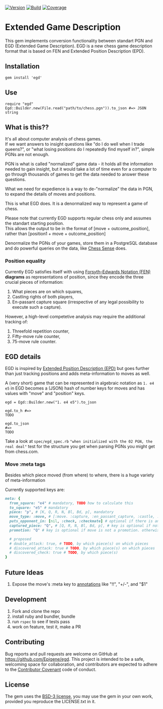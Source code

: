 [![Version](https://badge.fury.io/rb/egd.svg)](https://badge.fury.io/rb/egd)
[![Build](https://circleci.com/gh/Epigene/egd/tree/master.svg?style=shield)](https://circleci.com/gh/Epigene/egd/tree/master)
[![Coverage](https://coveralls.io/repos/github/Epigene/egd/badge.svg?branch=master)](https://coveralls.io/github/Epigene/egd?branch=master)

# Extended Game Description
This gem implements conversion functionality between standart PGN and EGD (Extended Game Description).
EGD is a new chess game description format that is based on FEN and Extended Position Description (EPD).  

## Installation

```
gem install 'egd'
```

## Use

```
require "egd"
Egd::Builder.new(File.read("path/to/chess.pgn")).to_json #=> JSON string
```

## What is this??

It's all about computer analysis of chess games.  
If we want answers to insight questions like "do I do well when I trade queens?",
or "what losing positions do I repeatedly find myself in?", simple PGNs are not enough.  

PGN is what is called "normalized" game data - it holds all the information needed to
gain insight, but it would take a lot of time even for a computer to go through thousands of games
to get the data needed to answer these questions.

What we need for expedience is a way to de-"normalize" the data in PGN, to expand the details of moves and positions.  

This is what EGD does. It is a denormalized way to represent a game of chess.

Please note that currently EGD supports regular chess only and assumes the standart starting position.  
This allows the output to be in the format of [move + outcome_position],
rather than [position1 + move + outcome_position]

Denormalize the PGNs of your games, store them in a PostgreSQL database and do powerful queries on the data,
like [Chess Sense](https://github.com/Epigene/chess_sense) does.

### Position equality
Currently EGD satisfies itself with using [Forsyth–Edwards Notation (FEN)](https://en.wikipedia.org/wiki/Forsyth%E2%80%93Edwards_Notation) __diagrams__ as representations of position, since they encode the three crucial pieces of information:

1. What pieces are on which squares,
2. Castling rights of both players,
2. En-passant capture square (irrespective of any legal possibility to execute such a capture).

However, a high-level competetive analysis may require the additional tracking of:
1. Threefold repetition counter,
3. Fifty-move rule counter,
4. 75-move rule counter.

## EGD details

EGD is inspired by [Extended Position Description (EPD)](https://chessprogramming.wikispaces.com/Extended+Position+Description)
but goes further than just tracking positions and adds meta-information to moves as well.  

A (very short) game that can be represented in algebraic notation as `1. e4 e5`
in EGD becomes a (JSON) hash of number keys for moves and has values with "move" and "position" keys.

```
egd = Egd::Builder.new("1. e4 e5").to_json

egd.to_h #=>
TODO

egd.to_json
#=>
TODO
```

Take a look at `spec/egd_spec.rb` `"when initialized with the 02 PGN, the real deal"`
test for the structure you get when parsing PGNs you might get from chess.com.  

### Move :meta tags
Besides which piece moved (from where) to where, there is a huge variety of meta-information

Currently supported keys are:
```rb
meta: {
  from_square: "e4" # mandatory, TODO how to calculate this
  to_square: "e5" # mandatory
  piece: "p", # [K, Q, R, N, Bl, Bd, p], mandatory
  move_type: :move, # [:move. :capture, :en_passant_capture, :castle, :promotion], mandatory
  puts_opponent_in: [nil, :check, :checkmate] # optional if there is anything to display
  captured_piece: "Q", # [Q, R, N, Bl, Bd, p], # key is optional if not a capture, otherwise mandatory
  promotion: "Q" # key is optional if move is not a promotion. otherwise mandatory

  # proposed
  # double_attack: true, # TODO, by which piece(s) on which pieces
  # discovered_attack: true # TODO, by which piece(s) on which pieces
  # discovered_check: true # TODO, by which piece(s)
}
```

## Future Ideas
1. Expose the move's :meta key to [annotations](https://en.wikipedia.org/wiki/Chess_annotation_symbols) like "!!", "+/-", and "$1"

## Development

1. Fork and clone the repo
2. install ruby and bundler, bundle
3. run `rspec` to see if tests pass
4. work on feature, test it, make a PR

## Contributing

Bug reports and pull requests are welcome on GitHub at https://github.com/Epigene/egd. This project is intended to be a safe, welcoming space for collaboration, and contributors are expected to adhere to the [Contributor Covenant](http://contributor-covenant.org) code of conduct.

## License

The gem uses the [BSD-3 license](https://opensource.org/licenses/BSD-3-Clause),
you may use the gem in your own work, provided you reproduce the LICENSE.txt in it.  
